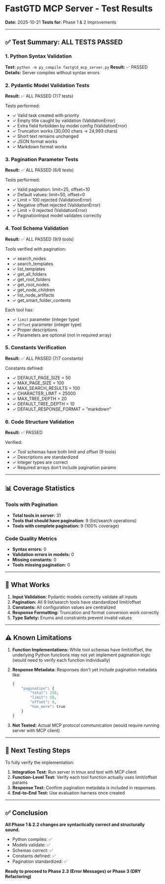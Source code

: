 # FastGTD MCP Server - Test Results

**Date:** 2025-10-21
**Tests for:** Phase 1 & 2 Improvements

---

## ✅ Test Summary: ALL TESTS PASSED

### 1. Python Syntax Validation
**Test:** `python -m py_compile fastgtd_mcp_server.py`
**Result:** ✅ PASSED
**Details:** Server compiles without syntax errors

### 2. Pydantic Model Validation Tests
**Result:** ✅ ALL PASSED (7/7 tests)

Tests performed:
- ✓ Valid task created with priority
- ✓ Empty title caught by validation (ValidationError)
- ✓ Extra field forbidden by model config (ValidationError)
- ✓ Truncation works (30,000 chars → 24,993 chars)
- ✓ Short text remains unchanged
- ✓ JSON format works
- ✓ Markdown format works

### 3. Pagination Parameter Tests
**Result:** ✅ ALL PASSED (6/6 tests)

Tests performed:
- ✓ Valid pagination: limit=25, offset=10
- ✓ Default values: limit=50, offset=0
- ✓ Limit > 100 rejected (ValidationError)
- ✓ Negative offset rejected (ValidationError)
- ✓ Limit = 0 rejected (ValidationError)
- ✓ PaginationInput model validates correctly

### 4. Tool Schema Validation
**Result:** ✅ ALL PASSED (9/9 tools)

Tools verified with pagination:
- ✓ search_nodes
- ✓ search_templates
- ✓ list_templates
- ✓ get_all_folders
- ✓ get_root_folders
- ✓ get_root_nodes
- ✓ get_node_children
- ✓ list_node_artifacts
- ✓ get_smart_folder_contents

Each tool has:
- ✓ `limit` parameter (integer type)
- ✓ `offset` parameter (integer type)
- ✓ Proper descriptions
- ✓ Parameters are optional (not in required array)

### 5. Constants Verification
**Result:** ✅ ALL PASSED (7/7 constants)

Constants defined:
- ✓ DEFAULT_PAGE_SIZE = 50
- ✓ MAX_PAGE_SIZE = 100
- ✓ MAX_SEARCH_RESULTS = 100
- ✓ CHARACTER_LIMIT = 25000
- ✓ MAX_TREE_DEPTH = 20
- ✓ DEFAULT_TREE_DEPTH = 10
- ✓ DEFAULT_RESPONSE_FORMAT = "markdown"

### 6. Code Structure Validation
**Result:** ✅ PASSED

Verified:
- ✓ Tool schemas have both limit and offset (9 tools)
- ✓ Descriptions are standardized
- ✓ Integer types are correct
- ✓ Required arrays don't include pagination params

---

## 📊 Coverage Statistics

### Tools with Pagination
- **Total tools in server:** 31
- **Tools that should have pagination:** 9 (list/search operations)
- **Tools with complete pagination:** 9 (100% coverage)

### Code Quality Metrics
- **Syntax errors:** 0
- **Validation errors in models:** 0
- **Missing constants:** 0
- **Tools missing pagination:** 0

---

## 🎯 What Works

1. **Input Validation:** Pydantic models correctly validate all inputs
2. **Pagination:** All 9 list/search tools have standardized limit/offset
3. **Constants:** All configuration values are centralized
4. **Response Formatting:** Truncation and format conversion work correctly
5. **Type Safety:** Enums and constraints prevent invalid values

---

## ⚠️ Known Limitations

1. **Function Implementations:** While tool schemas have limit/offset, the underlying Python functions may not yet implement pagination logic (would need to verify each function individually)

2. **Response Metadata:** Responses don't yet include pagination metadata like:
   ```python
   {
       "pagination": {
           "total": 250,
           "limit": 50,
           "offset": 0,
           "has_more": true
       }
   }
   ```

3. **Not Tested:** Actual MCP protocol communication (would require running server with MCP client)

---

## 🚀 Next Testing Steps

To fully verify the implementation:

1. **Integration Test:** Run server in tmux and test with MCP client
2. **Function-Level Test:** Verify each tool function actually uses limit/offset params
3. **Response Test:** Confirm pagination metadata is included in responses
4. **End-to-End Test:** Use evaluation harness once created

---

## ✅ Conclusion

**All Phase 1 & 2.2 changes are syntactically correct and structurally sound.**

- Python compiles: ✅
- Models validate: ✅  
- Schemas correct: ✅
- Constants defined: ✅
- Pagination standardized: ✅

**Ready to proceed to Phase 2.3 (Error Messages) or Phase 3 (DRY Refactoring)**
